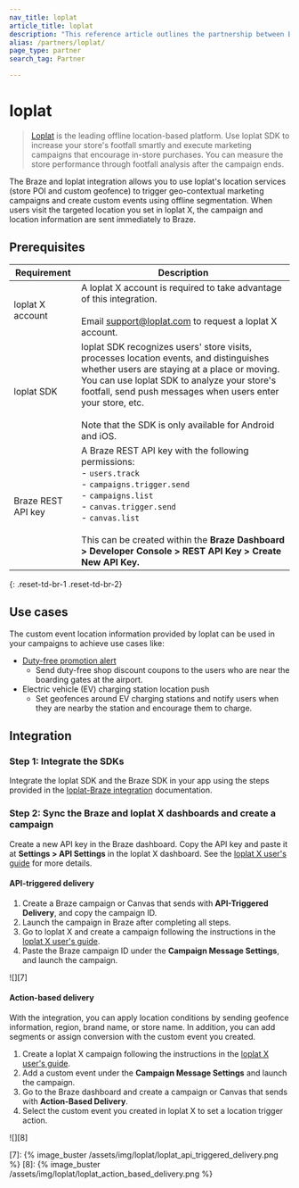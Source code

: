 ```yaml
---
nav_title: loplat
article_title: loplat
description: "This reference article outlines the partnership between Braze and loplat, an offline location-based marketing platform, to allow you to execute proximity marketing campaigns by adding location context."
alias: /partners/loplat/
page_type: partner
search_tag: Partner

---
```


# loplat

> [Loplat][1] is the leading offline location-based platform. Use loplat SDK to increase your store's footfall smartly and execute marketing campaigns that encourage in-store purchases. You can measure the store performance through footfall analysis after the campaign ends.

The Braze and loplat integration allows you to use loplat's location services (store POI and custom geofence) to trigger geo-contextual marketing campaigns and create custom events using offline segmentation. When users visit the targeted location you set in loplat X, the campaign and location information are sent immediately to Braze.

## Prerequisites

| Requirement | Description |
| --- | --- |
| loplat X account | A loplat X account is required to take advantage of this integration.<br><br>Email [support@loplat.com][3] to request a loplat X account. |
| loplat SDK | loplat SDK recognizes users' store visits, processes location events, and distinguishes whether users are staying at a place or moving. You can use loplat SDK to analyze your store's footfall, send push messages when users enter your store, etc.<br><br>Note that the SDK is only available for Android and iOS. |
| Braze REST API key | A Braze REST API key with the following permissions:<br>- `users.track`<br>- `campaigns.trigger.send`<br>- `campaigns.list`<br>- `canvas.trigger.send`<br>- `canvas.list`<br><br>This can be created within the **Braze Dashboard > Developer Console > REST API Key > Create New API Key.** |
{: .reset-td-br-1 .reset-td-br-2}

## Use cases

The custom event location information provided by loplat can be used in your campaigns to achieve use cases like:

- [Duty-free promotion alert][2]
    - Send duty-free shop discount coupons to the users who are near the boarding gates at the airport.
- Electric vehicle (EV) charging station location push
    - Set geofences around EV charging stations and notify users when they are nearby the station and encourage them to charge.

## Integration

### Step 1: Integrate the SDKs

Integrate the loplat SDK and the Braze SDK in your app using the steps provided in the [loplat-Braze integration][4] documentation.

### Step 2: Sync the Braze and loplat X dashboards and create a campaign

Create a new API key in the Braze dashboard. Copy the API key and paste it at **Settings > API Settings** in the loplat X dashboard. See the [loplat X user's guide](https://loplat-loplat.gitbook.io/loplat-x-user-guide-en/integration/braze) for more details.

#### API-triggered delivery

1. Create a Braze campaign or Canvas that sends with **API-Triggered Delivery**, and copy the campaign ID.
2. Launch the campaign in Braze after completing all steps.
3. Go to loplat X and create a campaign following the instructions in the [loplat X user's guide][5].
4. Paste the Braze campaign ID under the **Campaign Message Settings**, and launch the campaign.

![][7]

#### Action-based delivery

With the integration, you can apply location conditions by sending geofence information, region, brand name, or store name. In addition, you can add segments or assign conversion with the custom event you created.
1. Create a loplat X campaign following the instructions in the [loplat X user's guide][6].
2. Add a custom event under the **Campaign Message Settings** and launch the campaign.
3. Go to the Braze dashboard and create a campaign or Canvas that sends with **Action-Based Delivery**.
4. Select the custom event you created in loplat X to set a location trigger action.

![][8]

[1]: https://www.loplat.com/
[2]: https://www.loplat.com/loplat-x#usecase
[3]: mailto:support@loplat.com
[4]: https://developers.loplat.com/braze/
[5]: https://loplat-loplat.gitbook.io/loplat-x-user-guide-en/campaigns/create/campaign-integration#1.-braze-greater-than-loplat-x-api-triggered-delivery
[6]: https://loplat-loplat.gitbook.io/loplat-x-user-guide-en/campaigns/create/campaign-integration
[7]: {% image_buster /assets/img/loplat/loplat_api_triggered_delivery.png %}
[8]: {% image_buster /assets/img/loplat/loplat_action_based_delivery.png %}